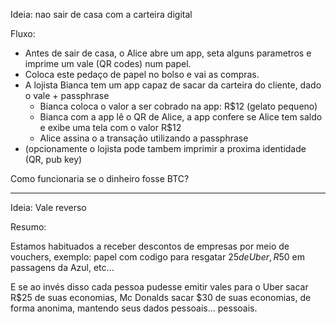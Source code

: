 Ideia: nao sair de casa com a carteira digital

Fluxo:

- Antes de sair de casa, o Alice abre um app, seta alguns parametros e imprime um vale (QR codes) num papel.
- Coloca este pedaço de papel no bolso e vai as compras.
- A lojista Bianca tem um app capaz de sacar da carteira do cliente, dado o vale + passphrase
  - Bianca coloca o valor a ser cobrado na app: R$12 (gelato pequeno)
  - Bianca com a app lê o QR de Alice, a app confere se Alice tem saldo e exibe uma tela com o valor R$12
  - Alice assina o a transação utilizando a passphrase
- (opcionamente o lojista pode tambem imprimir a proxima identidade (QR, pub key) 

Como funcionaria se o dinheiro fosse BTC?





----


Ideia: Vale reverso 

Resumo: 

Estamos habituados a receber descontos de empresas por meio de vouchers, exemplo: papel com codigo
para resgatar $25 de Uber ,R$50 em passagens da Azul, etc...

E se ao invés disso cada pessoa pudesse emitir vales para o Uber sacar R$25 de suas economias, 
Mc Donalds sacar $30 de suas economias, de forma anonima, mantendo seus dados pessoais... pessoais.
